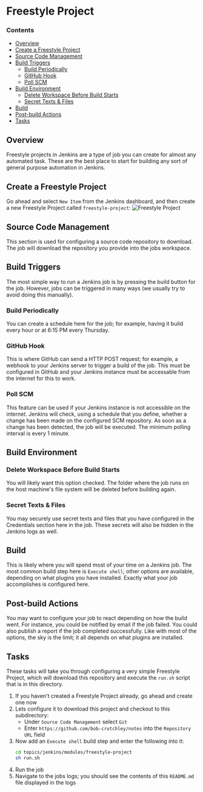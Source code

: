 # Freestyle Project
<!--TOC_START-->
### Contents
- [Overview](#overview)
- [Create a Freestyle Project](#create-a-freestyle-project)
- [Source Code Management](#source-code-management)
- [Build Triggers](#build-triggers)
	- [Build Periodically](#build-periodically)
	- [GitHub Hook](#github-hook)
	- [Poll SCM](#poll-scm)
- [Build Environment](#build-environment)
	- [Delete Workspace Before Build Starts](#delete-workspace-before-build-starts)
	- [Secret Texts & Files](#secret-texts--files)
- [Build](#build)
- [Post-build Actions](#postbuild-actions)
- [Tasks](#tasks)

<!--TOC_END-->
## Overview
Freestyle projects in Jenkins are a type of job you can create for almost any automated task.
These are the best place to start for building any sort of general purpose automation in Jenkins.
## Create a Freestyle Project
Go ahead and select `New Item` from the Jenkins dashboard, and then create a new Freestyle Project called `freestyle-project`:
![Freestyle Project](https://i.imgur.com/qGGXAKX.png)
## Source Code Management
This section is used for configuring a source code repository to download.
The job will download the repository you provide into the jobs workspace.
## Build Triggers
The most simple way to run a Jenkins job is by pressing the build button for the job.
However, jobs can be triggered in many ways (we usually try to avoid doing this manually).
### Build Periodically
You can create a schedule here for the job; for example, having it build every hour or at 6:15 PM every Thursday.
### GitHub Hook
This is where GitHub can send a HTTP POST request; for example, a webhook to your Jenkins server to trigger a build of the job.
This must be configured in GitHub and your Jenkins instance must be accessable from the internet for this to work.
### Poll SCM
This feature can be used if your Jenkins instance is not accessible on the internet.
Jenkins will check, using a schedule that you define, whether a change has been made on the configured SCM repository.
As soon as a change has been detected, the job will be executed.
The minimum polling interval is every 1 minute.
## Build Environment
### Delete Workspace Before Build Starts
You will likely want this option checked.
The folder where the job runs on the host machine's file system will be deleted before building again.
### Secret Texts & Files
You may securely use secret texts and files that you have configured in the Credentials section here in the job.
These secrets will also be hidden in the Jenkins logs as well.
## Build
This is likely where you will spend most of your time on a Jenkins job.
The most common build step here is `Execute shell`; other options are available, depending on what plugins you have installed.
Exactly what your job accomplishes is configured here.
## Post-build Actions
You may want to configure your job to react depending on how the build went.
For instance, you could be notified by email if the job failed.
You could also publish a report if the job completed successfully.
Like with most of the options, the sky is the limit; it all depends on what plugins are installed.
## Tasks
These tasks will take you through configuring a very simple Freestyle Project, which will download this repository and execute the `run.sh` script that is in this directory.
1. If you haven't created a Freestyle Project already, go ahead and create one now
2. Lets configure it to download this project and checkout to this subdirectory:
    - Under `Source Code Management` select `Git`
    - Enter `https://github.com/bob-crutchley/notes` into the `Repository URL` field
3. Now add an `Execute shell` build step and enter the following into it:
    ```bash
    cd topics/jenkins/modules/freestyle-project
    sh run.sh
    ```
4. Run the job
5. Navigate to the jobs logs; you should see the contents of this `README.md` file displayed in the logs
